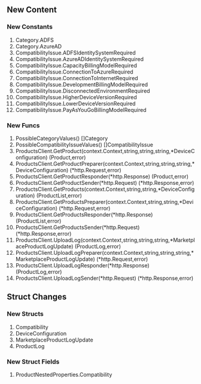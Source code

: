 ## New Content

### New Constants

1. Category.ADFS
1. Category.AzureAD
1. CompatibilityIssue.ADFSIdentitySystemRequired
1. CompatibilityIssue.AzureADIdentitySystemRequired
1. CompatibilityIssue.CapacityBillingModelRequired
1. CompatibilityIssue.ConnectionToAzureRequired
1. CompatibilityIssue.ConnectionToInternetRequired
1. CompatibilityIssue.DevelopmentBillingModelRequired
1. CompatibilityIssue.DisconnectedEnvironmentRequired
1. CompatibilityIssue.HigherDeviceVersionRequired
1. CompatibilityIssue.LowerDeviceVersionRequired
1. CompatibilityIssue.PayAsYouGoBillingModelRequired

### New Funcs

1. PossibleCategoryValues() []Category
1. PossibleCompatibilityIssueValues() []CompatibilityIssue
1. ProductsClient.GetProduct(context.Context,string,string,string,*DeviceConfiguration) (Product,error)
1. ProductsClient.GetProductPreparer(context.Context,string,string,string,*DeviceConfiguration) (*http.Request,error)
1. ProductsClient.GetProductResponder(*http.Response) (Product,error)
1. ProductsClient.GetProductSender(*http.Request) (*http.Response,error)
1. ProductsClient.GetProducts(context.Context,string,string,*DeviceConfiguration) (ProductList,error)
1. ProductsClient.GetProductsPreparer(context.Context,string,string,*DeviceConfiguration) (*http.Request,error)
1. ProductsClient.GetProductsResponder(*http.Response) (ProductList,error)
1. ProductsClient.GetProductsSender(*http.Request) (*http.Response,error)
1. ProductsClient.UploadLog(context.Context,string,string,string,*MarketplaceProductLogUpdate) (ProductLog,error)
1. ProductsClient.UploadLogPreparer(context.Context,string,string,string,*MarketplaceProductLogUpdate) (*http.Request,error)
1. ProductsClient.UploadLogResponder(*http.Response) (ProductLog,error)
1. ProductsClient.UploadLogSender(*http.Request) (*http.Response,error)

## Struct Changes

### New Structs

1. Compatibility
1. DeviceConfiguration
1. MarketplaceProductLogUpdate
1. ProductLog

### New Struct Fields

1. ProductNestedProperties.Compatibility
